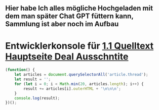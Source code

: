 ## Hier habe Ich alles mögliche Hochgeladen mit dem man später Chat GPT füttern kann, Sammlung ist aber noch im Aufbau  

# Entwicklerkonsole für [1.1 Quelltext Hauptseite Deal Ausschntite](https://github.com/9jS2PL5T/mydealz-Manager/blob/main/MyDealz%20Quelltexte/1.1%20Quelltext%20Hauptseite%20Deal%20Ausschntite)  

``` js
(function() {
    let articles = document.querySelectorAll('article.thread');
    let result = '';
    for (let i = 0; i < Math.min(20, articles.length); i++) {
        result += articles[i].outerHTML + '\n\n\n';
    }
    console.log(result);
})();
```



